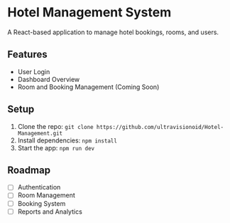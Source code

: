 # Hotel Management System

A React-based application to manage hotel bookings, rooms, and users.

## Features
- User Login
- Dashboard Overview
- Room and Booking Management (Coming Soon)

## Setup
1. Clone the repo: `git clone https://github.com/ultravisionoid/Hotel-Management.git`
2. Install dependencies: `npm install`
3. Start the app: `npm run dev`

## Roadmap
- [ ] Authentication
- [ ] Room Management
- [ ] Booking System
- [ ] Reports and Analytics